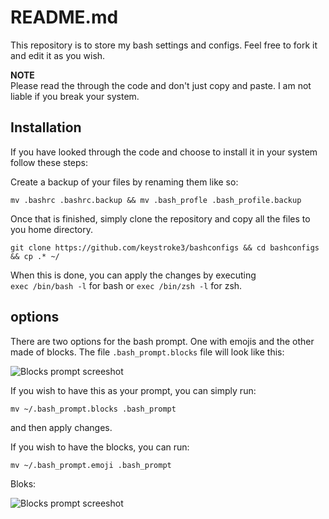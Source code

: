 # README.md
This repository is to store my bash settings and configs.
Feel free to fork it and edit it as you wish.  

**NOTE**  
Please read the through the code and don't just copy and paste. I am not liable if you break your system.  

## Installation  
If you have looked through the code and choose to install it in your system follow these steps:  

Create a backup of your files by renaming them like so:  

`mv .bashrc .bashrc.backup && mv .bash_profle .bash_profile.backup`  

Once that is finished, simply clone the repository and copy all the files to you home directory.  

```git clone https://github.com/keystroke3/bashconfigs && cd bashconfigs && cp .* ~/ ```

When this is done, you can apply the changes by executing  
`exec /bin/bash -l` for bash or `exec /bin/zsh -l` for zsh.

## options  
There are two options for the bash prompt. One with emojis and the other made of blocks. The file `.bash_prompt.blocks` file will look like this: 

![Blocks prompt screeshot](https://raw.githubusercontent.com/keystroke3/bashconfigs/master/screenshots/blocks.png "blocks prompt")

If you wish to have this as your prompt, you can simply run:

`mv ~/.bash_prompt.blocks .bash_prompt`  

and then apply changes.

If you wish to have the blocks, you can run:  

`mv ~/.bash_prompt.emoji .bash_prompt`  

Bloks:

![Blocks prompt screeshot](https://raw.githubusercontent.com/keystroke3/bashconfigs/master/screenshots/emoji.png "blocks prompt")

